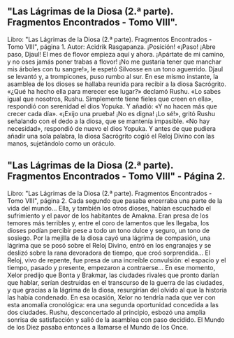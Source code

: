 ## "Las Lágrimas de la Diosa (2.ª parte). Fragmentos Encontrados - Tomo VIII".
Libro: "Las Lágrimas de la Diosa (2.ª parte). Fragmentos Encontrados - Tomo VIII", página 1.
Autor: Acidrik Rasgapanza.
¡Posición! «¡Paso! ¡Abre paso, Djaul! El mes de flovor empieza aquí y ahora. ¡Apártate de mi camino, y no oses jamás poner trabas a flovor! ¡No me gustaría tener que manchar mis árboles con tu sangre!», le espetó Silvosse en un tono aguerrido. Djaul se levantó y, a trompicones, puso rumbo al sur.
En ese mismo instante, la asamblea de los dioses se hallaba reunida para recibir a la diosa Sacrógrito. «¿Qué ha hecho ella para merecer ese lugar?» declamó Rushu. «Lo sabes igual que nosotros, Rushu. Simplemente tiene fieles que creen en ella», respondió con serenidad el dios Yopuka. Y añadió: «Y no hacen más que crecer cada día».
«¡Exijo una prueba! ¡No es digna! ¡Lo sé!», gritó Rushu señalando con el dedo a la diosa, que se mantenía impasible.
«No hay necesidad», respondió de nuevo el dios Yopuka. Y antes de que pudiera añadir una sola palabra, la diosa Sacrógrito cogió el Reloj Divino con las manos, sujetándolo como un oráculo.

## "Las Lágrimas de la Diosa (2.ª parte). Fragmentos Encontrados - Tomo VIII" - Página 2.
Libro: "Las Lágrimas de la Diosa (2.ª parte). Fragmentos Encontrados - Tomo VIII", página 2.
Cada segundo que pasaba encerraba una parte de la vida del mundo... Ella, y también los otros dioses, habían escuchado el sufrimiento y el pavor de los habitantes de Amakna. Eran presa de los temores más terribles y, entre el coro de lamentos que les llegaba, los dioses podían percibir pese a todo un tono dulce y seguro, un tono de sosiego. Por la mejilla de la diosa cayó una lágrima de compasión, una lágrima que se posó sobre el Reloj Divino, entró en los engranajes y se deslizó sobre la rana devoradora de tiempo, que croó sorprendida... El Reloj, vivo de repente, fue presa de una increíble convulsión: el espacio y el tiempo, pasado y presente, empezaron a contraerse...
En ese momento, Xelor predijo que Bonta y Brakmar, las ciudades rivales que pronto darían que hablar, serían destruidas en el transcurso de la guerra de las ciudades, y que gracias a la lágrima de la diosa, resurgirían del olvido al que la historia las había condenado. En esa ocasión, Xelor no tendría nada que ver con esta anomalía cronológica: era una segunda oportunidad concedida a las dos ciudades. Rushu, desconcertado al principio, esbozó una amplia sonrisa de satisfacción y salió de la asamblea con paso decidido. El Mundo de los Diez pasaba entonces a llamarse el Mundo de los Once.